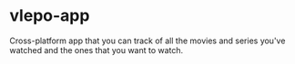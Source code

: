# vlepo-app

Cross-platform app that you can track of all the movies and series you've watched and the ones that you want to watch.
